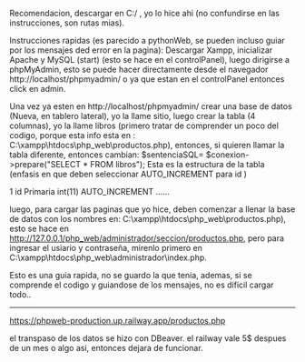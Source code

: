 Recomendacion, descargar en C:/ , yo lo hice ahi (no confundirse en las instrucciones, son rutas mias).

Instrucciones rapidas (es parecido a pythonWeb, se pueden incluso guiar por los mensajes ded error en la pagina): Descargar Xampp, inicializar Apache y MySQL (start) (esto se hace en el controlPanel), luego dirigirse a phpMyAdmin, esto se puede hacer directamente desde el navegador http://localhost/phpmyadmin/ o ya que estan en el controlPanel entonces click en admin.

Una vez ya esten en http://localhost/phpmyadmin/ crear una base de datos (Nueva, en tablero lateral), yo la llame sitio, luego crear la tabla (4 columnas), yo la llame libros (primero tratar de comprender un poco del codigo, porque esta info esta en : C:\xampp\htdocs\php_web\productos.php), entonces, si quieren llamar la tabla diferente, entonces cambian: $sentenciaSQL= $conexion->prepare("SELECT * FROM libros"); Esta es la estructura de la tabla (enfasis en que deben seleccionar AUTO_INCREMENT para id )

1 id Primaria int(11) AUTO_INCREMENT ......

luego, para cargar las paginas que yo hice, deben comenzar a llenar la base de datos con los nombres en: C:\xampp\htdocs\php_web\productos.php), esto se hace en http://127.0.0.1/php_web/administrador/seccion/productos.php, pero para ingresar el usiario y contraseña, mirenlo primero en C:\xampp\htdocs\php_web\administrador\index.php.

Esto es una guia rapida, no se guardo la que tenia, ademas, si se comprende el codigo y guiandose de los mensajes, no es dificil cargar todo..



--------
https://phpweb-production.up.railway.app/productos.php

el transpaso de los datos se hizo con DBeaver. el railway vale 5$ despues de un mes o algo asi, entonces dejara de funcionar.